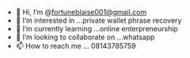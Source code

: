 - 👋 Hi, I’m @fortuneblaise001@gmail.com
- 👀 I’m interested in ...private wallet phrase recovery
- 🌱 I’m currently learning ...online enterpreneurship
- 💞️ I’m looking to collaborate on ...whatsapp
- 📫 How to reach me ... 08143785759

<!---
fortuneblaise/fortuneblaise is a ✨ special ✨ repository because its `README.md` (this file) appears on your GitHub profile.
You can click the Preview link to take a look at your changes.
--->
